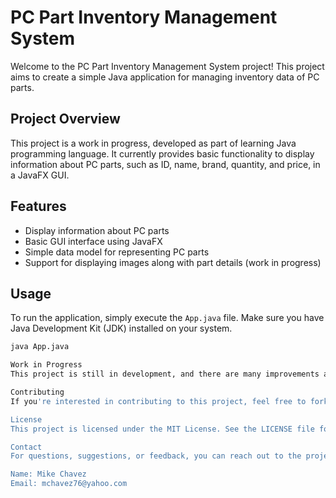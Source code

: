 # PC Part Inventory Management System

Welcome to the PC Part Inventory Management System project! This project aims to create a simple Java application for managing inventory data of PC parts.

## Project Overview

This project is a work in progress, developed as part of learning Java programming language. It currently provides basic functionality to display information about PC parts, such as ID, name, brand, quantity, and price, in a JavaFX GUI.

## Features

- Display information about PC parts
- Basic GUI interface using JavaFX
- Simple data model for representing PC parts
- Support for displaying images along with part details (work in progress)

## Usage

To run the application, simply execute the `App.java` file. Make sure you have Java Development Kit (JDK) installed on your system.

```bash
java App.java

Work in Progress
This project is still in development, and there are many improvements and additional features planned for future updates. Contributions and feedback are welcome!

Contributing
If you're interested in contributing to this project, feel free to fork the repository and submit pull requests with your changes. Any contributions, whether they are bug fixes, feature enhancements, or documentation improvements, are highly appreciated!

License
This project is licensed under the MIT License. See the LICENSE file for details.

Contact
For questions, suggestions, or feedback, you can reach out to the project maintainer:

Name: Mike Chavez
Email: mchavez76@yahoo.com